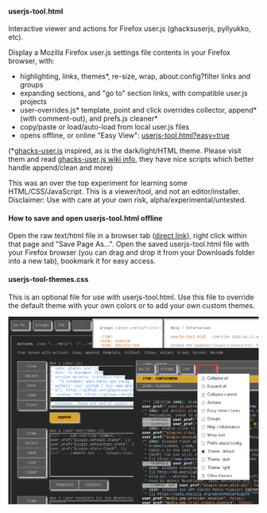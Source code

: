 #### userjs-tool.html
Interactive viewer and actions for Firefox user.js (ghacksuserjs, pyllyukko, etc).

Display a Mozilla Firefox user.js settings file contents in your Firefox browser, with:
* highlighting, links, themes*, re-size, wrap, about:config?filter links and groups
* expanding sections, and "go to" section links, with compatible user.js projects
* user-overrides.js* template, point and click overrides collector, append* (with comment-out), and prefs.js cleaner*
* copy/paste or load/auto-load from local user.js files
* opens offline, or online "Easy View": [userjs-tool.html?easy=true](https://icpantsparti.github.io/firefox-user.js-tool/userjs-tool.html?easy=true)

(*[ghacks-user.js](https://github.com/ghacksuserjs/ghacks-user.js) inspired, as is the dark/light/HTML theme.  Please visit them and read [ghacks-user.js wiki info](https://github.com/ghacksuserjs/ghacks-user.js/wiki), they have nice scripts which better handle append/clean and more)

This was an over the top experiment for learning some HTML/CSS/JavaScript.
This is a viewer/tool, and not an editor/installer.
Disclaimer: Use with care at your own risk, alpha/experimental/untested.

#### How to save and open userjs-tool.html offline
Open the raw text/html file in a browser tab ([direct link](https://raw.githubusercontent.com/icpantsparti/firefox-user.js-tool/master/userjs-tool.html)), right click within that page and "Save Page As...".  Open the saved userjs-tool.html file with your Firefox browser (you can drag and drop it from your Downloads folder into a new tab), bookmark it for easy access.

#### userjs-tool-themes.css
This is an optional file for use with userjs-tool.html.  Use this file to override the default theme with your own colors or to add your own custom themes.

![](/images/userjs-tool.png)

